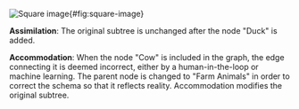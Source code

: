 ![](https://github.com/usnistgov/paper-lpg-tasks/blob/outline/content/images/taxonomy_diagrams.drawio.png "Square image"){#fig:square-image}


**Assimilation**: 
The original subtree is unchanged after the node "Duck" is added.

**Accommodation**: 
When the node "Cow" is included in the graph, the edge connecting it is deemed incorrect, either by a human-in-the-loop or machine learning.
The parent node is changed to "Farm Animals" in order to correct the schema so that it reflects reality. Accommodation modifies the original subtree.
